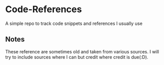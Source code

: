 # Code-References

A simple repo to track code snippets and references I usually use

## Notes

These reference are sometimes old and taken from various sources.
I will try to include sources where I can but credit where credit is due(:D).
